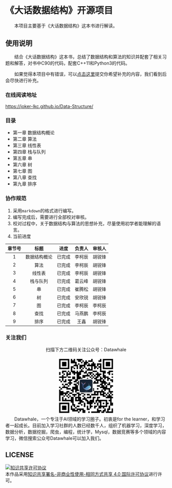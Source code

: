 # 《大话数据结构》开源项目

&emsp;&emsp;本项目主要基于《大话数据结构》这本书进行解读。

## 使用说明

&emsp;&emsp;结合《大话数据结构》这本书，总结了数据结构和算法的知识并配套了相关习题和解答，对书中C90的代码，配套C++11和Python3的代码。

&emsp;&emsp;如果觉得本项目中有错误，可以[点击这里](https://github.com/Joker-lkc/Data-Structure/issues)提交你希望补充的内容，我们看到后会尽快进行补充。  

### 在线阅读地址
https://joker-lkc.github.io/Data-Structure/

### 目录

* 第一章 数据结构概论
* 第二章 算法
* 第三章 线性表
* 第四章 栈与队列
* 第五章 串
* 第六章 树
* 第七章 图
* 第八章 查找
* 第九章 排序

### 协作规范

1. 采用`markdown`的格式进行编写。
2. 编写完成后，需要进行全部校对审核。
3. 校对过程中，关于数据结构与算法的思想补充，尽量使用初学者能理解的语言。
4. 当前进度

| 章节号 |     标题     |  进度  | 负责人 | 审核人 |
| :------: | :------------: | :------: | :------: | :------: |
|   1   | 数据结构概论 | 已完成 | 李柯辰 |   胡锐锋   |
|   2   |     算法     | 已完成 | 李柯辰 |   胡锐锋   |
|   3   |    线性表    | 已完成 | 李柯辰 |   胡锐锋   |
|   4   |   栈与队列   | 已完成 | 葛云峰 |   胡锐锋   |
|   5   |      串      | 已完成 | 崔腾松 |   胡锐锋   |
|   6   |      树      | 已完成| 安欣锐 |   胡锐锋   |
|   7   |      图      | 已完成 | 李柯辰 |   李柯辰   |
|   8   |     查找     | 已完成 | 马燕鹏 |   李柯辰   |
|   9   |     排序     | 已完成 |  王鑫  |   胡锐锋   |

### 关注我们

<div align=center>
<p>扫描下方二维码关注公众号：Datawhale</p>
<img src="resources/qrcode.jpeg" width = "180" height = "180">
</div>
&emsp;&emsp;Datawhale，一个专注于AI领域的学习圈子。初衷是for the learner，和学习者一起成长。目前加入学习社群的人数已经数千人，组织了机器学习，深度学习，数据分析，数据挖掘，爬虫，编程，统计学，Mysql，数据竞赛等多个领域的内容学习，微信搜索公众号Datawhale可以加入我们。

## LICENSE
<a rel="license" href="http://creativecommons.org/licenses/by-nc-sa/4.0/"><img alt="知识共享许可协议" style="border-width:0" src="https://img.shields.io/badge/license-CC%20BY--NC--SA%204.0-lightgrey" /></a><br />本作品采用<a rel="license" href="http://creativecommons.org/licenses/by-nc-sa/4.0/">知识共享署名-非商业性使用-相同方式共享 4.0 国际许可协议</a>进行许可。
